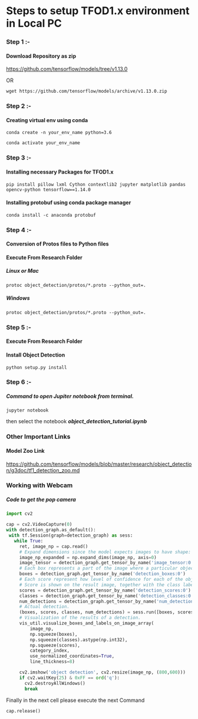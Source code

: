 
# Steps to setup TFOD1.x environment in Local PC

### Step 1 :-
####  Download Repository as zip
https://github.com/tensorflow/models/tree/v1.13.0

OR

`wget https://github.com/tensorflow/models/archive/v1.13.0.zip`

### Step 2 :-
#### Creating virtual env using conda

`conda create -n your_env_name python=3.6`

`conda activate your_env_name`

### Step 3 :-
#### Installing necessary Packages for TFOD1.x

`pip install pillow lxml Cython contextlib2 jupyter matplotlib pandas opencv-python tensorflow==1.14.0`

#### Installing protobuf using conda package manager
`conda install -c anaconda protobuf`

### Step 4 :-
#### Conversion of Protos files to Python files

#### Execute From Research Folder

##### Linux or Mac
`protoc object_detection/protos/*.proto --python_out=.`

##### Windows
`protoc object_detection/protos/*.proto --python_out=.`

### Step 5 :-
#### Execute From Research Folder
#### Install Object Detection

`python setup.py install`

### Step 6 :-
##### Command to open Jupiter notebook from terminal.

`jupyter notebook`

then select the notebook   <i><b>object_detection_tutorial.ipynb</b></i>



### Other Important Links
#### Model Zoo Link
https://github.com/tensorflow/models/blob/master/research/object_detection/g3doc/tf1_detection_zoo.md

### Working with Webcam

##### Code to get the pop camera
 ```python
import cv2

cap = cv2.VideoCapture(0)
with detection_graph.as_default():
  with tf.Session(graph=detection_graph) as sess:
    while True:
      ret, image_np = cap.read()
      # Expand dimensions since the model expects images to have shape: [1, None, None, 3]
      image_np_expanded = np.expand_dims(image_np, axis=0)
      image_tensor = detection_graph.get_tensor_by_name('image_tensor:0')
      # Each box represents a part of the image where a particular object was detected.
      boxes = detection_graph.get_tensor_by_name('detection_boxes:0')
      # Each score represent how level of confidence for each of the objects.
      # Score is shown on the result image, together with the class label.
      scores = detection_graph.get_tensor_by_name('detection_scores:0')
      classes = detection_graph.get_tensor_by_name('detection_classes:0')
      num_detections = detection_graph.get_tensor_by_name('num_detections:0')
      # Actual detection.
      (boxes, scores, classes, num_detections) = sess.run([boxes, scores, classes, num_detections],feed_dict={image_tensor: image_np_expanded})
      # Visualization of the results of a detection.
      vis_util.visualize_boxes_and_labels_on_image_array(
          image_np,
          np.squeeze(boxes),
          np.squeeze(classes).astype(np.int32),
          np.squeeze(scores),
          category_index,
          use_normalized_coordinates=True,
          line_thickness=8)

      cv2.imshow('object detection', cv2.resize(image_np, (800,600)))
      if cv2.waitKey(25) & 0xFF == ord('q'):
        cv2.destroyAllWindows()
        break
```
Finally in the next cell please execute the next Command

`cap.release()`      
